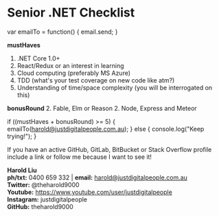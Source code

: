 # Senior .NET Checklist

var emailTo = function() {
    email.send;
}

**mustHaves**
1. .NET Core 1.0+
1. React/Redux or an interest in learning
1. Cloud computing (preferably MS Azure)
1. TDD (what's your test coverage on new code like atm?)
1. Understanding of time/space complexity (you will be interrogated on this)

**bonusRound**
2. Fable, Elm or Reason
2. Node, Express and Meteor

if ((mustHaves + bonusRound) >= 5) {
    emailTo(harold@justdigitalpeople.com.au);
}
else {
    console.log("Keep trying!");
}

If you have an active GitHub, GitLab, BitBucket or Stack Overflow profile include a link or follow me because I want to see it!

**Harold Liu**</br>
**ph/txt:** 0400 659 332 | **email:** harold@justdigitalpeople.com.au</br>
**Twitter:** @theharold9000</br>
**Youtube:** https://www.youtube.com/user/justdigitalpeople</br>
**Instagram:** justdigitalpeople</br>
**GitHub:** theharold9000</br>